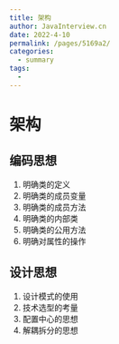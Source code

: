 ```yaml
---
title: 架构
author: JavaInterview.cn
date: 2022-4-10
permalink: /pages/5169a2/
categories: 
  - summary
tags: 
  - 
---
```




# 架构

## 编码思想
1. 明确类的定义
2. 明确类的成员变量
3. 明确类的成员方法
4. 明确类的内部类
5. 明确类的公用方法
6. 明确对属性的操作


## 设计思想
1. 设计模式的使用
2. 技术选型的考量
3. 配置中心的思想
4. 解耦拆分的思想
